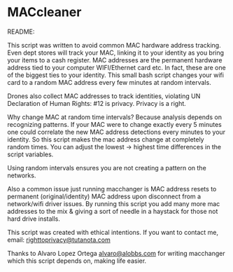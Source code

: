 # MACcleaner
README:

This script was written to avoid common MAC hardware address tracking. 
Even dept stores will track your MAC, linking it to your identity as
you bring your items to a cash register. MAC addresses are the permanent 
hardware address tied to your computer WIFI/Ethernet card etc. In fact,
these are one of the biggest ties to your identity. This small bash script 
changes your wifi card to a random MAC address every few minutes at 
random intervals. 

Drones also collect MAC addresses to track identities, violating 
UN Declaration of Human Rights: #12 is privacy. Privacy is a right.

Why change MAC at random time intervals? Because analysis depends on recognizing 
patterns. If your MAC were to change exactly every 5 minutes one could 
correlate the new MAC address detections every minutes to your identity. 
So this script makes the mac address change at completely random times. 
You can adjust the lowest -> highest time differences in the script variables.

Using random intervals ensures you are not creating a pattern on the 
networks. 

Also a common issue just running macchanger is MAC address resets to permanent
(original/identity) MAC address upon disconnect from a network/wifi driver
issues. By running this script you add many more mac addresses to the mix
& giving a sort of needle in a haystack for those not hard drive installs.

This script was created with ethical intentions. If you want to contact me,
email: righttoprivacy@tutanota.com

Thanks to Alvaro Lopez Ortega <alvaro@alobbs.com> for writing macchanger which
this script depends on, making life easier.
